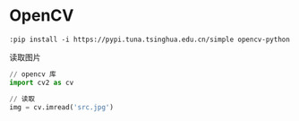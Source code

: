 # OpenCV

`:pip install -i https://pypi.tuna.tsinghua.edu.cn/simple opencv-python`



读取图片

```Python
// opencv 库
import cv2 as cv

// 读取
img = cv.imread('src.jpg')
```

